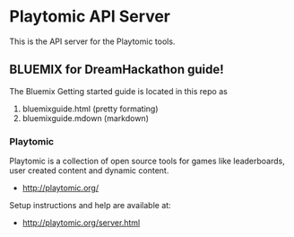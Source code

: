 # Playtomic API Server

This is the API server for the Playtomic tools.

## BLUEMIX for DreamHackathon guide!

The Bluemix Getting started guide is located in this repo as 
1. bluemixguide.html (pretty formating)
2. bluemixguide.mdown (markdown)
 
### Playtomic
Playtomic is a collection of open source tools for games
like leaderboards, user created content and dynamic content.

  - http://playtomic.org/

Setup instructions and help are available at:

  - http://playtomic.org/server.html
